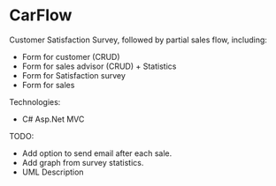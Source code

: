 # CarFlow
Customer Satisfaction Survey, followed by partial sales flow, including:
* Form for customer (CRUD)
* Form for sales advisor (CRUD) + Statistics
* Form for Satisfaction survey
* Form for sales

Technologies:
* C# Asp.Net MVC

TODO:
* Add option to send email after each sale.
* Add graph from survey statistics.
* UML Description
